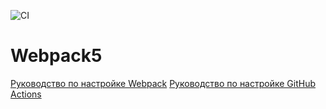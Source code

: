 ![CI](https://github.com/pryanikkun/env/actions/workflows/web.yml/badge.svg)
# Webpack5

[Руководство по настройке Webpack](https://webpack.js.org/guides/)
[Руководство по настройке GitHub Actions](https://docs.github.com/en/actions/quickstart)
